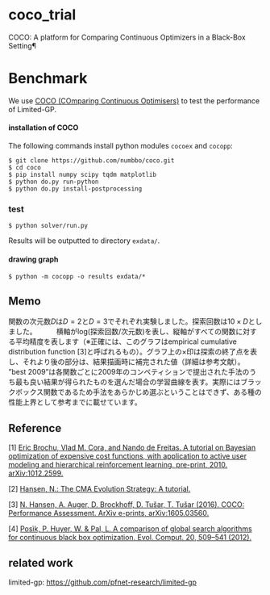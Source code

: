 # coco_trial
COCO: A platform for Comparing Continuous Optimizers in a Black-Box Setting¶

# Benchmark

We use [COCO (COmparing Continuous Optimisers)](https://coco.gforge.inria.fr/) to test the performance of Limited-GP.

#### installation of COCO

The following commands install python modules `cocoex` and `cocopp`:

```console
$ git clone https://github.com/numbbo/coco.git
$ cd coco
$ pip install numpy scipy tqdm matplotlib
$ python do.py run-python
$ python do.py install-postprocessing
```

### test

```console
$ python solver/run.py
```

Results will be outputted to directory `exdata/`.

#### drawing graph

```console
$ python -m cocopp -o results exdata/*
```

## Memo
関数の次元数$D$は$D=2$と$D=3$でそれぞれ実験しました。探索回数は$10×D$としました。　　　
横軸がlog(探索回数/次元数)を表し、縦軸がすべての関数に対する平均精度を表します（※正確には、このグラフはempirical cumulative distribution function [3]と呼ばれるもの）。グラフ上の×印は探索の終了点を表し、それより後の部分は、結果描画時に補完された値（詳細は参考文献）。   
”best 2009”は各関数ごとに2009年のコンペティションで提出された手法のうち最も良い結果が得られたものを選んだ場合の学習曲線を表す。実際にはブラックボックス関数であるため手法をあらかじめ選ぶということはできず、ある種の性能上界として参考までに載せています。

## Reference
[1] [Eric Brochu, Vlad M. Cora, and Nando de Freitas. A tutorial on Bayesian optimization of expensive cost functions, with application to active user modeling and hierarchical reinforcement learning. pre-print, 2010. arXiv:1012.2599.](https://arxiv.org/abs/1012.2599)

[2] [Hansen, N.: The CMA Evolution Strategy: A tutorial.](https://arxiv.org/abs/1604.00772)

[3] [N. Hansen, A. Auger, D. Brockhoff, D. Tušar, T. Tušar (2016). COCO: Performance Assessment. ArXiv e-prints, arXiv:1605.03560.](https://arxiv.org/abs/1603.08785)

[4] [Posìk, P. Huyer, W. & Pal, L. A comparison of global search algorithms for continuous black box optimization. Evol. Comput. 20, 509–541 (2012).](https://www.mitpressjournals.org/doi/pdf/10.1162/EVCO_a_00084)

## related work
limited-gp: https://github.com/pfnet-research/limited-gp
